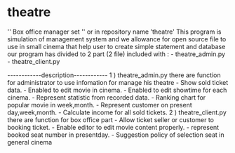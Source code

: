 theatre
=======
'' Box office manager set '' or in repository name 'theatre'
	This program is simulation of management system
	and we allowance for open source file to use in small cinema
	that help user to create simple statement and database 
	our program has divided to 2 part (2 file) 
	included with :
	- theatre_admin.py
	- theatre_client.py

------------description------------
1 ) theatre_admin.py
	there are function for administrator to use infomation for manage
	his theatre
	- Show sold ticket data.
	- Enabled to edit movie in cinema.
	- Enabled to edit showtime for each cinema.
	- Represent statistic from recorded data.
	- Ranking chart for popular movie in week,month.
	- Represent customer on present day,week,month.
	- Calculate income for all sold tickets.
2 ) theatre_client.py
	there are function for box office part
	- Allow ticket seller or customer to booking ticket.
	- Enable editor to edit movie content properly.
	- represent booked seat number in presentday.
	- Suggestion policy of selection seat in general cinema